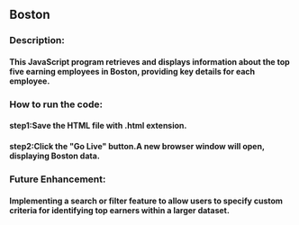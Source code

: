 ## Boston 
### Description:

#### This JavaScript program retrieves and displays information about the top five earning employees in Boston, providing key details for each employee.

### How to run the code:

#### step1:Save the HTML file with .html extension.

#### step2:Click the "Go Live" button.A new browser window will open, displaying Boston data.

### Future Enhancement:

#### Implementing a search or filter feature to allow users to specify custom criteria for identifying top earners within a larger dataset.

